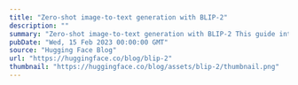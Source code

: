 ```yaml
---
title: "Zero-shot image-to-text generation with BLIP-2"
description: ""
summary: "Zero-shot image-to-text generation with BLIP-2 This guide introduces BLIP-2 from Salesforce Research..."
pubDate: "Wed, 15 Feb 2023 00:00:00 GMT"
source: "Hugging Face Blog"
url: "https://huggingface.co/blog/blip-2"
thumbnail: "https://huggingface.co/blog/assets/blip-2/thumbnail.png"
---
```


